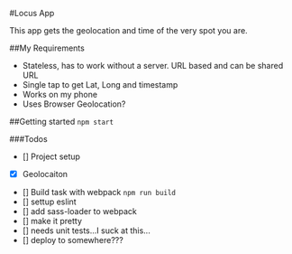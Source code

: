#Locus App

This app gets the geolocation and time of the very spot you are.

##My Requirements
- Stateless, has to work without a server. URL based and can be shared URL
- Single tap to get Lat, Long and timestamp
- Works on my phone
- Uses Browser Geolocation?


##Getting started
```npm start```

###Todos
- [] Project setup
- [x] Geolocaiton
- [] Build task with webpack `npm run build`
- [] settup eslint
- [] add sass-loader to webpack
- [] make it pretty
- [] needs unit tests...I suck at this...
- [] deploy to somewhere???